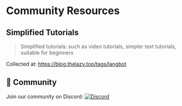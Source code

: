 # Community Resources


## Simplified Tutorials
> Simplified tutorials: such as video tutorials, simpler text tutorials, suitable for beginners

Collected at: https://blog.thelazy.top/tags/langbot

## 🥰 Community 

Join our community on Discord: [![Discord](https://img.shields.io/discord/1335141740050649118?logo=discord&labelColor=%20%235462eb&logoColor=%20%23f5f5f5&color=%20%235462eb)](https://discord.gg/wdNEHETs87)